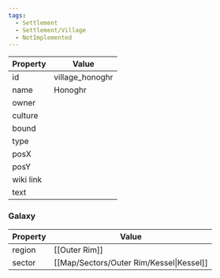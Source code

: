 ```yaml
---
tags:
  - Settlement
  - Settlement/Village
  - NotImplemented
---
```


| Property  | Value           |
| --------- | --------------- |
| id        | village_honoghr |
| name      | Honoghr         |
| owner     |                 |
| culture   |                 |
| bound     |                 |
| type      |                 |
| posX      |                 |
| posY      |                 |
| wiki link |                 |
| text      |                 |

### Galaxy
| Property | Value                                    |
| -------- | ---------------------------------------- |
| region   | [[Outer Rim]]                            |
| sector   | [[Map/Sectors/Outer Rim/Kessel\|Kessel]] |
